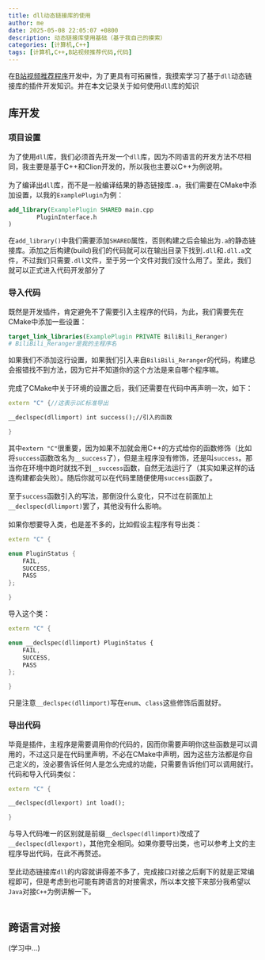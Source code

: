 ```yaml
---
title: dll动态链接库的使用
author: me
date: 2025-05-08 22:05:07 +0800
description: 动态链接库使用基础（基于我自己的摸索）
categories: [计算机,C++]
tags: [计算机,C++,B站视频推荐代码,代码]
---
```

在[B站视频推荐程序](../B站推荐器开发/)开发中，为了更具有可拓展性，我摸索学习了基于`dll`动态链接库的插件开发知识。并在本文记录关于如何使用`dll`库的知识
## 库开发
### 项目设置
为了使用`dll`库，我们必须首先开发一个`dll`库，因为不同语言的开发方法不尽相同，我主要是基于C++和Clion开发的，所以我也主要以C++为例说明。<br><br>
为了编译出`dll`库，而不是一般编译结果的静态链接库`.a`，我们需要在CMake中添加设置，以我的`ExamplePlugin`为例：
```cmake
add_library(ExamplePlugin SHARED main.cpp
        PluginInterface.h
)
```
在`add_library()`中我们需要添加`SHARED`属性，否则构建之后会输出为`.a`的静态链接库。添加之后构建(build)我们的代码就可以在输出目录下找到`.dll`和`.dll.a`文件，不过我们只需要`.dll`文件，至于另一个文件对我们没什么用了。至此，我们就可以正式进入代码开发部分了
### 导入代码
既然是开发插件，肯定避免不了需要引入主程序的代码，为此，我们需要先在CMake中添加一些设置：
```cmake
target_link_libraries(ExamplePlugin PRIVATE BiliBili_Reranger)
# BiliBili_Reranger是我的主程序名
```
如果我们不添加这行设置，如果我们引入来自`BiliBili_Reranger`的代码，构建总会报错找不到方法，因为它并不知道你的这个方法是来自哪个程序嘛。<br><br>
完成了CMake中关于环境的设置之后，我们还需要在代码中再声明一次，如下：
```cpp
extern "C" {//这表示以C标准导出

__declspec(dllimport) int success();//引入的函数

}
```
其中`extern "C"`很重要，因为如果不加就会用C++的方式给你的函数修饰（比如将`success`函数改名为`__success`了），但是主程序没有修饰，还是叫`success`。那当你在环境中跑时就找不到`__success`函数，自然无法运行了（其实如果这样的话连构建都会失败）。随后你就可以在代码里随便使用`success`函数了。<br><br>
至于`success`函数引入的写法，那倒没什么变化，只不过在前面加上`__declspec(dllimport)`罢了，其他没有什么影响。<br><br>
如果你想要导入类，也是差不多的，比如假设主程序有导出类：
```cpp
extern "C" {

enum PluginStatus {
    FAIL,
    SUCCESS,
    PASS
};

}
```
导入这个类：
```cpp
extern "C" {

enum __declspec(dllimport) PluginStatus {
    FAIL,
    SUCCESS,
    PASS
};

}
```
只是注意`__declspec(dllimport)`写在`enum`、`class`这些修饰后面就好。
### 导出代码
毕竟是插件，主程序是需要调用你的代码的，因而你需要声明你这些函数是可以调用的，不过这只是在代码里声明，不必在CMake中声明，因为这些方法都是你自己定义的，没必要告诉任何人是怎么完成的功能，只需要告诉他们可以调用就行。代码和导入代码类似：
```cpp
extern "C" {

__declspec(dllexport) int load();

}
```
与导入代码唯一的区别就是前缀`__declspec(dllimport)`改成了`__declspec(dllexport)`，其他完全相同。如果你要导出类，也可以参考上文的主程序导出代码，在此不再赘述。<br><br>
至此动态链接库`dll`的内容就讲得差不多了，完成接口对接之后剩下的就是正常编程即可，但是考虑到也可能有跨语言的对接需求，所以本文接下来部分我希望以`Java`对接`C++`为例讲解一下。<br><br>
## 跨语言对接
(学习中...)
